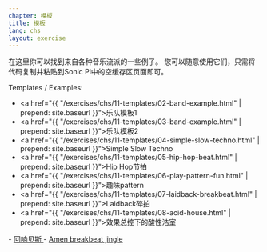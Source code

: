 ```yaml
---
chapter: 模板
title: 模板
lang: chs
layout: exercise
---
```


在这里你可以找到来自各种音乐流派的一些例子。 您可以随意使用它们，只需将代码复制并粘贴到Sonic Pi中的空缓存区页面即可。 

Templates / Examples:

- <a href="{{ "/exercises/chs/11-templates/02-band-example.html" | prepend: site.baseurl }}">乐队模板1</a>
- <a href="{{ "/exercises/chs/11-templates/03-band-example.html" | prepend: site.baseurl }}">乐队模板2</a>
- <a href="{{ "/exercises/chs/11-templates/04-simple-slow-techno.html" | prepend: site.baseurl }}">Simple Slow Techno</a>
- <a href="{{ "/exercises/chs/11-templates/05-hip-hop-beat.html" | prepend: site.baseurl }}">Hip Hop节拍</a>
- <a href="{{ "/exercises/chs/11-templates/06-play-pattern-fun.html" | prepend: site.baseurl }}">趣味pattern</a>
- <a href="{{ "/exercises/chs/11-templates/07-laidback-breakbeat.html" | prepend: site.baseurl }}">Laidback碎拍</a>
- <a href="{{ "/exercises/chs/11-templates/08-acid-house.html" | prepend: site.baseurl }}">效果总控下的酸性浩室
</a>
- <a href="{{ "/exercises/chs/11-templates/09-dubstep-at-loop.html" | prepend: site.baseurl }}">回响贝斯
</a>
- <a href="{{ "/exercises/chs/11-templates/10-amen-breakbeat-jingle.html" | prepend: site.baseurl }}">Amen breakbeat jingle</a>
